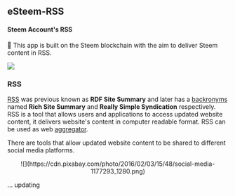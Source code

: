 ## eSteem-RSS
#### Steem Account's RSS
💐 This app is built on the Steem blockchain with the aim to deliver Steem content in RSS.

![](https://cdn.pixabay.com/photo/2012/04/24/17/57/rss-40674_1280.png)

### RSS
[RSS](https://en.wikipedia.org/wiki/RSS) was previous known as **RDF Site Summary** and later has a [backronyms](https://en.wikipedia.org/wiki/Backronym) named **Rich Site Summary** and **Really Simple Syndication** respectively. RSS is a tool that allows users and applications to access updated website content, it delivers website's content in computer readable format. RSS can be used as web [aggregator](https://en.m.wikipedia.org/wiki/News_aggregator).

There are tools that allow updated website content to be shared to different social media platforms. 

<center>![](https://cdn.pixabay.com/photo/2016/02/03/15/48/social-media-1177293_1280.png)</center>

… updating